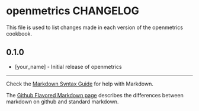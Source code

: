 openmetrics CHANGELOG
=====================

This file is used to list changes made in each version of the openmetrics cookbook.

0.1.0
-----
- [your_name] - Initial release of openmetrics

- - -
Check the [Markdown Syntax Guide](http://daringfireball.net/projects/markdown/syntax) for help with Markdown.

The [Github Flavored Markdown page](http://github.github.com/github-flavored-markdown/) describes the differences between markdown on github and standard markdown.

